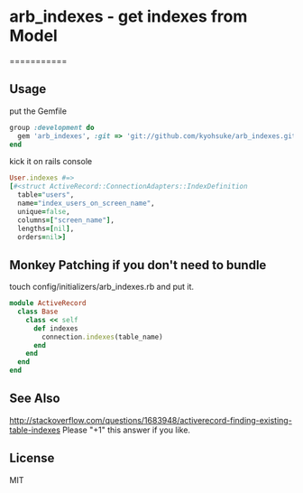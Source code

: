 # arb_indexes - get indexes from Model
===========

## Usage
put the Gemfile
```ruby
group :development do
  gem 'arb_indexes', :git => 'git://github.com/kyohsuke/arb_indexes.git'
end
```

kick it on rails console

```ruby
User.indexes #=>
[#<struct ActiveRecord::ConnectionAdapters::IndexDefinition
  table="users",
  name="index_users_on_screen_name",
  unique=false,
  columns=["screen_name"],
  lengths=[nil],
  orders=nil>]
```

## Monkey Patching if you don't need to bundle
touch config/initializers/arb_indexes.rb and put it.

```ruby
module ActiveRecord
  class Base
    class << self
      def indexes
        connection.indexes(table_name)
      end
    end
  end
end
```

## See Also
http://stackoverflow.com/questions/1683948/activerecord-finding-existing-table-indexes
Please "+1" this answer if you like.

## License
MIT
